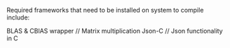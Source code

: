 Required frameworks that need to be installed on system to compile include:

BLAS & CBlAS wrapper // Matrix multiplication
Json-C // Json functionality in C
